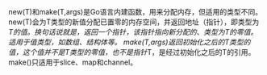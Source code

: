 new(T)和make(T,args)是Go语言内建函数，用来分配内存，但适用的类型不同。
new(T)会为T类型的新值分配已置零的内存空间，并返回地址（指针），即类型为*T的值。换句话说就是，返回一个指针，该指针指向新分配的、类型为T的零值。适用于值类型，如数组、结构体等。
make(T,args)返回初始化之后的T类型的值，这个值并不是T类型的零值，也不是指针*T，是经过初始化之后的T的引用。make()只适用于slice、map和channel。